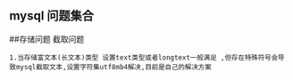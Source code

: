 ## mysql 问题集合

  ##存储问题 截取问题
     
	1.当存储富文本(长文本)类型 设置text类型或者longtext一般满足 ,但存在特殊符号会导致mysql截取文本,设置字符集utf8mb4解决,目前是自己的解决方案 